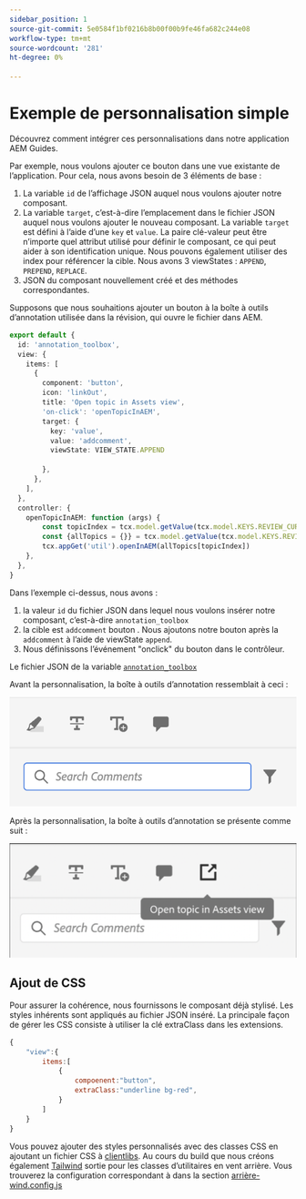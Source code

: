```yaml
---
sidebar_position: 1
source-git-commit: 5e0584f1bf0216b8b00f00b9fe46fa682c244e08
workflow-type: tm+mt
source-wordcount: '281'
ht-degree: 0%

---
```



# Exemple de personnalisation simple

Découvrez comment intégrer ces personnalisations dans notre application AEM Guides.

Par exemple, nous voulons ajouter ce bouton dans une vue existante de l’application.
Pour cela, nous avons besoin de 3 éléments de base :

1. La variable `id` de l’affichage JSON auquel nous voulons ajouter notre composant.
2. La variable `target`, c’est-à-dire l’emplacement dans le fichier JSON auquel nous voulons ajouter le nouveau composant. La variable `target` est défini à l’aide d’une `key` et `value`. La paire clé-valeur peut être n’importe quel attribut utilisé pour définir le composant, ce qui peut aider à son identification unique.
Nous pouvons également utiliser des index pour référencer la cible.
Nous avons 3 viewStates :  `APPEND`, `PREPEND`, `REPLACE`.
3. JSON du composant nouvellement créé et des méthodes correspondantes.

Supposons que nous souhaitions ajouter un bouton à la boîte à outils d’annotation utilisée dans la révision, qui ouvre le fichier dans AEM.

```typescript
export default {
  id: 'annotation_toolbox', 
  view: {
    items: [
      {
        component: 'button',
        icon: 'linkOut',
        title: 'Open topic in Assets view',
        'on-click': 'openTopicInAEM',
        target: {
          key: 'value',
          value: 'addcomment',
          viewState: VIEW_STATE.APPEND

        },
      },
    ],
  },
  controller: {
    openTopicInAEM: function (args) {
        const topicIndex = tcx.model.getValue(tcx.model.KEYS.REVIEW_CURR_TOPIC)
        const {allTopics = {}} = tcx.model.getValue(tcx.model.KEYS.REVIEW_DATA) || {}
        tcx.appGet('util').openInAEM(allTopics[topicIndex])
    },
  },
}
```

Dans l’exemple ci-dessus, nous avons :

1. la valeur `id` du fichier JSON dans lequel nous voulons insérer notre composant, c’est-à-dire `annotation_toolbox`
2. la cible est `addcomment` bouton . Nous ajoutons notre bouton après la `addcomment` à l’aide de viewState `append`.
3. Nous définissons l’événement &quot;onclick&quot; du bouton dans le contrôleur.

Le fichier JSON de la variable [`annotation_toolbox`](./../../../jsons/review_app/annotation_toolbox.json)

Avant la personnalisation, la boîte à outils d’annotation ressemblait à ceci :

![annotation-toolbox](imgs/annotation_toolbox.png "Boîte à outils d’annotation")

Après la personnalisation, la boîte à outils d’annotation se présente comme suit :

![customized-annotation-toolbox](imgs/customised_annotation_toolbox.png "Boîte à outils d’annotation personnalisée")

## Ajout de CSS

Pour assurer la cohérence, nous fournissons le composant déjà stylisé. Les styles inhérents sont appliqués au fichier JSON inséré. La principale façon de gérer les CSS consiste à utiliser la clé extraClass dans les extensions.

```js
{    
    "view":{
        items:[
            {
                compoenent:"button",
                extraClass:"underline bg-red",
            }
        ]
    }
}
```

Vous pouvez ajouter des styles personnalisés avec des classes CSS en ajoutant un fichier CSS à [clientlibs](#clientlibs). Au cours du build que nous créons également [Tailwind](https://tailwindcss.com/docs/utility-first) sortie pour les classes d’utilitaires en vent arrière. Vous trouverez la configuration correspondant à dans la section [arrière-wind.config.js](../../../tailwind.config.js)
